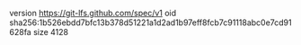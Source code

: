 version https://git-lfs.github.com/spec/v1
oid sha256:1b526ebdd7bfc13b378d51221a1d2ad1b97eff8fcb7c91118abc0e7cd91628fa
size 4128
